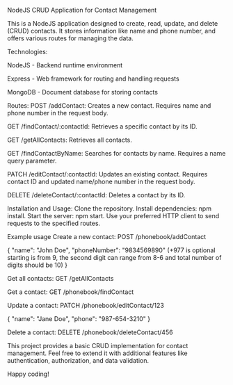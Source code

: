 NodeJS CRUD Application for Contact Management


This is a NodeJS application designed to create, read, update, and delete (CRUD) contacts. It stores information like name and phone number, and offers various routes for managing the data.

Technologies:

NodeJS - Backend runtime environment

Express - Web framework for routing and handling requests

MongoDB - Document database for storing contacts


Routes:
POST /addContact: Creates a new contact. Requires name and phone number in the request body.

GET /findContact/:contactId: Retrieves a specific contact by its ID.

GET /getAllContacts: Retrieves all contacts.

GET /findContactByName: Searches for contacts by name. Requires a name query parameter.

PATCH /editContact/:contactId: Updates an existing contact. Requires contact ID and updated name/phone number in the request body.

DELETE /deleteContact/:contactId: Deletes a contact by its ID.

Installation and Usage:
Clone the repository.
Install dependencies: npm install.
Start the server: npm start.
Use your preferred HTTP client to send requests to the specified routes.

Example usage
Create a new contact:
POST /phonebook/addContact

{
  "name": "John Doe",
  "phoneNumber": "9834569890" (+977 is optional starting is from 9, the second digit can range from 8-6 and total number of digits should be 10)
}

Get all contacts:
GET /getAllContacts

Get a contact:
GET /phonebook/findContact

Update a contact:
PATCH /phonebook/editContact/123

{
  "name": "Jane Doe",
  "phone": "987-654-3210"
}

Delete a contact:
DELETE /phonebook/deleteContact/456


This project provides a basic CRUD implementation for contact management. Feel free to extend it with additional features like authentication, authorization, and data validation.

Happy coding!
